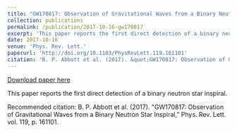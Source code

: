 ```yaml
---
title: "GW170817: Observation of Gravitational Waves from a Binary Neutron Star Inspiral"
collection: publications
permalink: /publication/2017-10-16-gw170817
excerpt: 'This paper reports the first direct detection of a binary neutron star inspiral.'
date: 2017-10-16
venue: 'Phys. Rev. Lett.'
paperurl: 'http://doi.org/10.1103/PhysRevLett.119.161101'
citation: 'B. P. Abbott et al. (2017). &quot;GW170817: Observation of Gravitational Waves from a Binary Neutron Star Inspiral,” Phys. Rev. Lett. vol. 119, p. 161101.'
---
```


<a href='http://doi.org/10.1103/PhysRevLett.119.161101'>Download paper here</a>

This paper reports the first direct detection of a binary neutron star inspiral.

Recommended citation: B. P. Abbott et al. (2017). "GW170817: Observation of Gravitational Waves from a Binary Neutron Star Inspiral,” Phys. Rev. Lett. vol. 119, p. 161101.